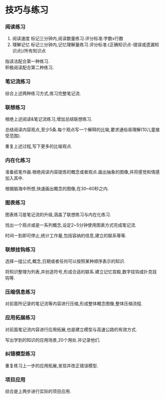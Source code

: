 # 技巧与练习

### 阅读练习

1. 阅读速度
   标记三分钟内,阅读数量练习.评分标准:字数x行数
2. 理解记忆
   标记三分钟内,记忆理解量练习.评分标准:\(正确知识点-错误或遗漏知识点\)\/所有知识点

指读法配合第一种练习.  
积极阅读配合第二种练习.

### 笔记流练习

综合上述两种练习方式,练习完整笔记流.

### 联想练习

根绝上述阅读&笔记流练习,增加总结联想练习.

总结阅读内容观点,至少5条.每个观点写一个解释的比喻,要求通俗易理解\(10儿童接受范围\).

重复上述过程,写下更多的比喻观点.

### 内在化练习

准备纸笔作画.根绝阅读内容提炼的概念或者观点.画出抽象的图像,并将感觉和情感加入其中.

根据脑海中所想,快速画出概念的图像,在30~60秒之内.

### 图表练习

图表练习是笔记流的升级,涵盖了联想练习与内在化练习.

找出一个观点或是一系列概念,设定2~5分钟使用图表方式完成笔记流.

时间一到即可停止,统计工作量,包括容纳的信息,建立的联系等等.

### 联想挂钩练习

选择一组公式,概念,日期或者任何可以按照某种顺序表示的知识.

将知识整理为列表,并创造符号,形成合适的联系.建立记忆宫殿,数字挂钩或扑克挂钩等.

### 压缩信息练习

对前面所记录的笔记流等内容进行压缩,形成整体概念图像,整体压缩流程.

### 应用拓展练习

对前面笔记流内容进行应用拓展,也是建立模型与高速公路的有效方式.

写出学到的知识的应用场景,20个用处.并记录他们.

### 纠错模型练习

重复练习上一步的应用拓展,发现并改正错误模型.

### 项目应用

综合是上两步进行实际的项目应用.

